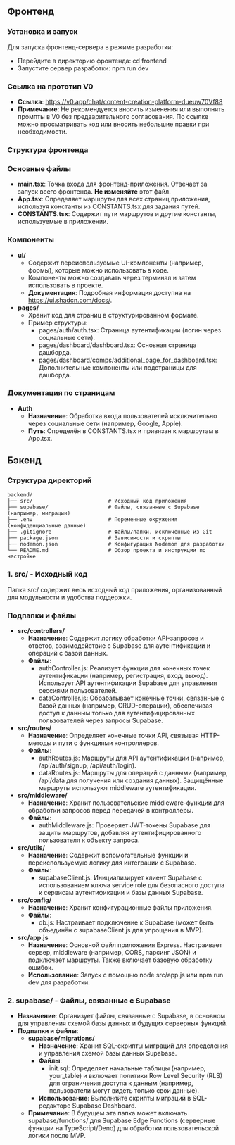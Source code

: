 ## Фронтенд

### Установка и запуск

Для запуска фронтенд-сервера в режиме разработки:

- Перейдите в директорию фронтенда: cd frontend
- Запустите сервер разработки: npm run dev

### Ссылка на прототип V0

- **Ссылка**: https://v0.app/chat/content-creation-platform-dueuw70Vf88
- **Примечание**: Не рекомендуется вносить изменения или выполнять промпты в V0 без предварительного согласования. По ссылке можно просматривать код или вносить небольшие правки при необходимости.

### Структура фронтенда

### Основные файлы

- **main.tsx**: Точка входа для фронтенд-приложения. Отвечает за запуск всего фронтенда. **Не изменяйте** этот файл.
- **App.tsx**: Определяет маршруты для всех страниц приложения, используя константы из CONSTANTS.tsx для задания путей.
- **CONSTANTS.tsx**: Содержит пути маршрутов и другие константы, используемые в приложении.

### Компоненты

- **ui/**
    - Содержит переиспользуемые UI-компоненты (например, формы), которые можно использовать в коде.
    - Компоненты можно создавать через терминал и затем использовать в проекте.
    - **Документация**: Подробная информация доступна на https://ui.shadcn.com/docs/.
- **pages/**
    - Хранит код для страниц в структурированном формате.
    - Пример структуры:
        - pages/auth/auth.tsx: Страница аутентификации (логин через социальные сети).
        - pages/dashboard/dashboard.tsx: Основная страница дашборда.
        - pages/dashboard/comps/additional_page_for_dashboard.tsx: Дополнительные компоненты или подстраницы для дашборда.

### Документация по страницам

- **Auth**
    - **Назначение**: Обработка входа пользователей исключительно через социальные сети (например, Google, Apple).
    - **Путь**: Определён в CONSTANTS.tsx и привязан к маршрутам в App.tsx.

## Бэкенд

### Структура директорий

```
backend/
├── src/                        # Исходный код приложения
├── supabase/                   # Файлы, связанные с Supabase (например, миграции)
├── .env                        # Переменные окружения (конфиденциальные данные)
├── .gitignore                  # Файлы/папки, исключённые из Git
├── package.json                # Зависимости и скрипты
├── nodemon.json                # Конфигурация Nodemon для разработки
└── README.md                   # Обзор проекта и инструкции по настройке
```

### 1. src/ - Исходный код

Папка src/ содержит весь исходный код приложения, организованный для модульности и удобства поддержки.

### Подпапки и файлы

- **src/controllers/**
    - **Назначение**: Содержит логику обработки API-запросов и ответов, взаимодействие с Supabase для аутентификации и операций с базой данных.
    - **Файлы**:
        - authController.js: Реализует функции для конечных точек аутентификации (например, регистрация, вход, выход). Использует API аутентификации Supabase для управления сессиями пользователей.
        - dataController.js: Обрабатывает конечные точки, связанные с базой данных (например, CRUD-операции), обеспечивая доступ к данным только для аутентифицированных пользователей через запросы Supabase.
- **src/routes/**
    - **Назначение**: Определяет конечные точки API, связывая HTTP-методы и пути с функциями контроллеров.
    - **Файлы**:
        - authRoutes.js: Маршруты для API аутентификации (например, /api/auth/signup, /api/auth/login).
        - dataRoutes.js: Маршруты для операций с данными (например, /api/data для получения или создания данных). Защищённые маршруты используют middleware аутентификации.
- **src/middleware/**
    - **Назначение**: Хранит пользовательские middleware-функции для обработки запросов перед передачей в контроллеры.
    - **Файлы**:
        - authMiddleware.js: Проверяет JWT-токены Supabase для защиты маршрутов, добавляя аутентифицированного пользователя к объекту запроса.
- **src/utils/**
    - **Назначение**: Содержит вспомогательные функции и переиспользуемую логику для интеграции с Supabase.
    - **Файлы**:
        - supabaseClient.js: Инициализирует клиент Supabase с использованием ключа service role для безопасного доступа к сервисам аутентификации и базы данных Supabase.
- **src/config/**
    - **Назначение**: Хранит конфигурационные файлы приложения.
    - **Файлы**:
        - db.js: Настраивает подключение к Supabase (может быть объединён с supabaseClient.js для упрощения в MVP).
- **src/app.js**
    - **Назначение**: Основной файл приложения Express. Настраивает сервер, middleware (например, CORS, парсинг JSON) и подключает маршруты. Также включает базовую обработку ошибок.
    - **Использование**: Запуск с помощью node src/app.js или npm run dev для разработки.

### 2. supabase/ - Файлы, связанные с Supabase

- **Назначение**: Организует файлы, связанные с Supabase, в основном для управления схемой базы данных и будущих серверных функций.
- **Подпапки и файлы**:
    - **supabase/migrations/**
        - **Назначение**: Хранит SQL-скрипты миграций для определения и управления схемой базы данных Supabase.
        - **Файлы**:
            - init.sql: Определяет начальные таблицы (например, your_table) и включает политики Row Level Security (RLS) для ограничения доступа к данным (например, пользователи могут видеть только свои данные).
        - **Использование**: Выполняйте скрипты миграций в SQL-редакторе Supabase Dashboard.
    - **Примечание**: В будущем эта папка может включать supabase/functions/ для Supabase Edge Functions (серверные функции на TypeScript/Deno) для обработки пользовательской логики после MVP.